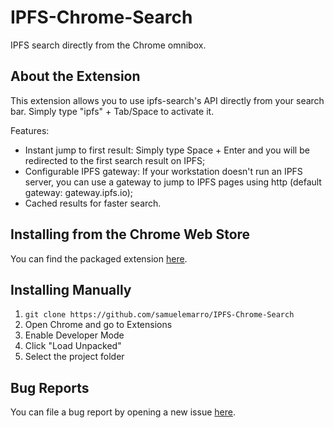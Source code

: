 # IPFS-Chrome-Search
IPFS search directly from the Chrome omnibox.

## About the Extension
This extension allows you to use ipfs-search's API directly from your search bar. Simply type "ipfs" + Tab/Space to activate it.

Features:
* Instant jump to first result: Simply type Space + Enter and you will be redirected to the first search result on IPFS;
* Configurable IPFS gateway: If your workstation doesn't run an IPFS server, you can use a gateway to jump to IPFS pages using http (default gateway: gateway.ipfs.io);
* Cached results for faster search.

## Installing from the Chrome Web Store

You can find the packaged extension [here](https://chrome.google.com/webstore/detail/ipfs-search/lffnkibaadgoclbhfajpnhlobdoomfeh/related?hl=en-US).

## Installing Manually

1. `git clone https://github.com/samuelemarro/IPFS-Chrome-Search`
1. Open Chrome and go to Extensions
1. Enable Developer Mode
1. Click "Load Unpacked"
1. Select the project folder

## Bug Reports

You can file a bug report by opening a new issue [here](https://github.com/samuelemarro/IPFS-Chrome-Search/issues/new/choose).